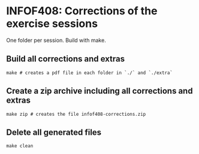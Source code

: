 # INFOF408: Corrections of the exercise sessions

One folder per session. Build with make.

## Build all corrections and extras

	make # creates a pdf file in each folder in `./` and `./extra`

## Create a zip archive including all corrections and extras

	make zip # creates the file infof408-corrections.zip

## Delete all generated files

	make clean
